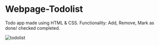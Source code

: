 # Webpage-Todolist

Todo app made using HTML & CSS. 
Functionality: 
Add, 
Remove,
Mark as done/ checked completed.

![todolist](https://user-images.githubusercontent.com/20504394/103106799-5e80d800-45ed-11eb-95ba-59f44179931f.JPG)
